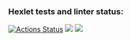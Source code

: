 ### Hexlet tests and linter status:
[![Actions Status](https://github.com/Dengorl789/java-project-78/workflows/hexlet-check/badge.svg)](https://github.com/Dengorl789/java-project-78/actions)
<a href="https://codeclimate.com/github/Dengorl789/java-project-78/maintainability"><img src="https://api.codeclimate.com/v1/badges/69c1884b9f918f62f9a8/maintainability" /></a>
<a href="https://codeclimate.com/github/Dengorl789/java-project-78/test_coverage"><img src="https://api.codeclimate.com/v1/badges/69c1884b9f918f62f9a8/test_coverage" /></a>
